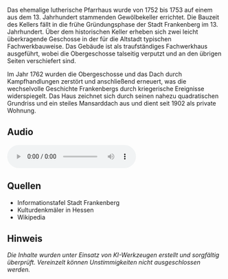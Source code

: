 Das ehemalige lutherische Pfarrhaus wurde von 1752 bis 1753 auf einem aus dem 13. Jahrhundert stammenden Gewölbekeller errichtet. Die Bauzeit des Kellers fällt in die frühe Gründungsphase der Stadt Frankenberg im 13. Jahrhundert. Über dem historischen Keller erheben sich zwei leicht überkragende Geschosse in der für die Altstadt typischen Fachwerkbauweise. Das Gebäude ist als traufständiges Fachwerkhaus ausgeführt, wobei die Obergeschosse talseitig verputzt und an den übrigen Seiten verschiefert sind.

Im Jahr 1762 wurden die Obergeschosse und das Dach durch Kampfhandlungen zerstört und anschließend erneuert, was die wechselvolle Geschichte Frankenbergs durch kriegerische Ereignisse widerspiegelt. Das Haus zeichnet sich durch seinen nahezu quadratischen Grundriss und ein steiles Mansarddach aus und dient seit 1902 als private Wohnung.

## Audio

<audio controls class="full-width-audio">
  <source src="locales/frankenberg/de/p25.mp3" type="audio/mpeg">
  Dein Browser unterstützt kein Audioelement.
</audio>

## Quellen

- Informationstafel Stadt Frankenberg
- Kulturdenkmäler in Hessen
- Wikipedia

## Hinweis

_Die Inhalte wurden unter Einsatz von KI-Werkzeugen erstellt und sorgfältig überprüft. Vereinzelt können Unstimmigkeiten nicht ausgeschlossen werden._